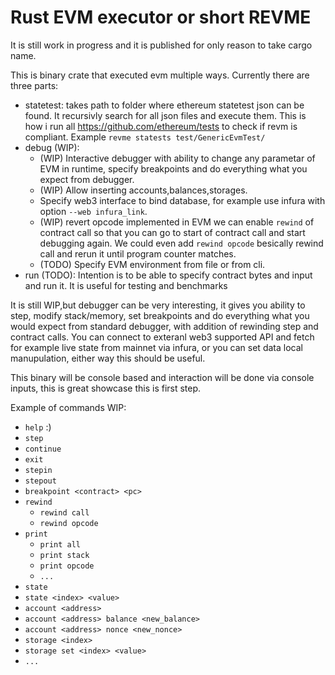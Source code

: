 # Rust EVM executor or short REVME

It is still work in progress and it is published for only reason to take cargo name.

This is binary crate that executed evm multiple ways. Currently there are three parts:
* statetest: takes path to folder where ethereum statetest json can be found. It recursivly search for all json files and execute them. This is how i run all https://github.com/ethereum/tests to check if revm is compliant. Example `revme statests test/GenericEvmTest/`
* debug (WIP): 
    * (WIP) Interactive debugger with ability to change any parametar of EVM in runtime, specify breakpoints and do everything what you expect from debugger.
    * (WIP) Allow inserting accounts,balances,storages.
    * Specify web3 interface to bind database, for example use infura with option `--web infura_link`.
    * (WIP) revert opcode implemented in EVM we can enable `rewind` of contract call so that you can go to start of contract call and start debugging again. We could even add `rewind opcode` besically rewind call and rerun it until program counter matches.
    * (TODO) Specify EVM environment from file or from cli.
* run (TODO): Intention is to be able to specify contract bytes and input and run it. It is useful for testing and benchmarks


It is still WIP,but  debugger can be very interesting, it gives you ability to step, modify stack/memory, set breakpoints and do everything what you would expect from standard debugger, with addition of rewinding step and contract calls. You can connect to exteranl web3 supported API and fetch for example live state from mainnet via infura, or you can set data local manupulation, either way this should be useful.

This binary will be console based and interaction will be done via console inputs, this is great showcase this is first step.

Example of commands WIP:
* `help` :)
* `step`
* `continue`
* `exit`
* `stepin`
* `stepout`
* `breakpoint <contract> <pc>`
* `rewind`
    * `rewind call`
    * `rewind opcode`
* `print`
    * `print all`
    * `print stack`
    * `print opcode`
    * `...`
* `state`
* `state <index> <value>`
* `account <address>`
* `account <address> balance <new_balance>`
* `account <address> nonce <new_nonce>`
* `storage <index>`
* `storage set <index> <value>`
* `...`
